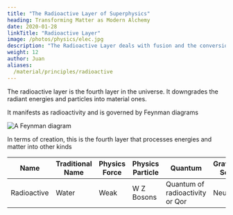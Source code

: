 ```yaml
---
title: "The Radioactive Layer of Superphysics"
heading: Transforming Matter as Modern Alchemy
date: 2020-01-28
linkTitle: "Radioactive Layer"
image: /photos/physics/elec.jpg
description: "The Radioactive Layer deals with fusion and the conversion of particles into different material types"
weight: 12
author: Juan
aliases:
  /material/principles/radioactive
---
```




The radioactive layer is the fourth layer in the universe. It downgrades the radiant energies and particles into material ones. 

It manifests as radioactivity and is governed by Feynman diagrams

![A Feynman diagram](/graphics/physics/feynman.jpg)


In terms of creation, this is the fourth layer that processes energies and matter into other kinds 

Name | Traditional Name | Physics Force | Physics Particle | Quantum | Gravitation Source
--- | --- | --- | --- | --- | ---
Radioactive | Water | Weak | W Z Bosons | Quantum of radioactivity or Qor | Neutron 
